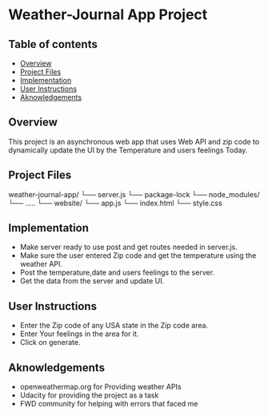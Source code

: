 # Weather-Journal App Project

## Table of contents
* [Overview](#overview)
* [Project Files](#project-files)
* [Implementation](#implementation)
* [User Instructions](#User-instructions)
* [Aknowledgements](#aknowledgements)

## Overview
This project is an asynchronous web app that uses Web API and zip code to dynamically update the UI by the Temperature and users feelings Today. 

## Project Files
weather-journal-app/
 └── server.js
 └── package-lock
 └── node_modules/
      └── ..... 
 └── website/ 
      └── app.js
      └── index.html
      └── style.css
     
## Implementation
* Make server ready to use post and get routes needed in server.js.
* Make sure the user entered Zip code and get the temperature using the weather API.
* Post the temperature,date and users feelings to the server.
* Get the data from the server and update UI.

## User Instructions 
* Enter the Zip code of any USA state in the Zip code area.
* Enter Your feelings in the area for it.
* Click on generate.

## Aknowledgements
* openweathermap.org for Providing weather APIs
* Udacity for providing the project as a task
* FWD community for helping with errors that faced me

